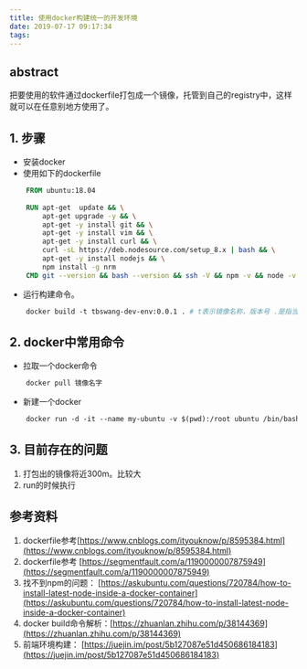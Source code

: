 ```yaml
---
title: 使用docker构建统一的开发环境
date: 2019-07-17 09:17:34
tags:
---
```


## abstract

把要使用的软件通过dockerfile打包成一个镜像，托管到自己的registry中，这样就可以在任意别地方使用了。
<!-- more -->
## 1. 步骤

- 安装docker
- 使用如下的dockerfile
```dockerfile
    FROM ubuntu:18.04
    
    RUN apt-get  update && \
        apt-get upgrade -y && \
        apt-get -y install git && \
        apt-get -y install vim && \
        apt-get -y install curl && \
        curl -sL https://deb.nodesource.com/setup_8.x | bash && \
        apt-get -y install nodejs && \
        npm install -g nrm
    CMD git --version && bash --version && ssh -V && npm -v && node -v
```
- 运行构建命令。
```dockerfile
    docker build -t tbswang-dev-env:0.0.1 . # t表示镜像名称，版本号 .是指当前路径中的dockerfile
```
## 2. docker中常用命令

- 拉取一个docker命令
```dockerfile
    docker pull 镜像名字
```
- 新建一个docker
```dockerfile
    docker run -d -it --name my-ubuntu -v $(pwd):/root ubuntu /bin/bash # v后面是挂在路径，前面是主机路径，后面是docker容器内的路径
```
## 3. 目前存在的问题

1. 打包出的镜像将近300m。比较大
2. run的时候执行

## 参考资料

1. dockerfile参考[https://www.cnblogs.com/ityouknow/p/8595384.html](https://www.cnblogs.com/ityouknow/p/8595384.html)
2. dockerfile参考 [https://segmentfault.com/a/1190000007875949](https://segmentfault.com/a/1190000007875949)
3. 找不到npm的问题： [https://askubuntu.com/questions/720784/how-to-install-latest-node-inside-a-docker-container](https://askubuntu.com/questions/720784/how-to-install-latest-node-inside-a-docker-container)
4. docker build命令解析：[https://zhuanlan.zhihu.com/p/38144369](https://zhuanlan.zhihu.com/p/38144369)
5. 前端环境构建： [https://juejin.im/post/5b127087e51d450686184183](https://juejin.im/post/5b127087e51d450686184183)